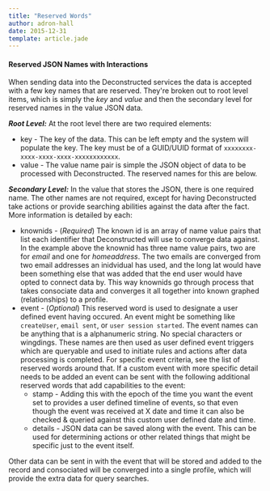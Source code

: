 ```yaml
---
title: "Reserved Words"
author: adron-hall
date: 2015-12-31
template: article.jade
---
```


#### Reserved JSON Names with Interactions
When sending data into the Deconstructed services the data is accepted with a few key names that are reserved. They're broken out to root level items, which is simply the *key* and *value* and then the secondary level for reserved names in the value JSON data.

***Root Level:***
At the root level there are two required elements:

 * key - The key of the data. This can be left empty and the system will populate the key. The key must be of a GUID/UUID format of `xxxxxxxx-xxxx-xxxx-xxxx-xxxxxxxxxxxx`.
 * value - The value name pair is simple the JSON object of data to be processed with Deconstructed. The reserved names for this are below.
 
***Secondary Level:***
In the value that stores the JSON, there is one required name. The other names are not required, except for having Deconstructed take actions or provide searching abilities against the data after the fact. More information is detailed by each:

 * knownids - (*Required*) The known id is an array of name value pairs that list each identifier that Deconstructed will use to converge data against. In the example above the knownid has three name value pairs, two are for *email* and one for *homeaddress*. The two emails are converged from two email addresses an inidvidual has used, and the long lat would have been something else that was added that the end user would have opted to connect data by. This way knownids go through process that takes consociate data and converges it all together into known graphed (relationships) to a profile.
 * event - (*Optional*) This reserved word is used to designate a user defined event having occured. An event might be something like `createUser`, `email sent`, or `user session started`. The event names can be anything that is a alphanumeric string. No special characters or wingdings. These names are then used as user defined event triggers which are queryable and used to initiate rules and actions after data processing is completed. For specific event criteria, see the list of reserved words around that. If a custom event with more specific detail needs to be added an event can be sent with the following additional reserved words that add capabilities to the event:
 	 * stamp - Adding this with the epoch of the time you want the event set to provides a user defined timeline of events, so that even though the event was received at X date and time it can also be checked & queried against this custom user defined date and time.
 	 * details - JSON data can be saved along with the event. This can be used for determining actions or other related things that might be specific just to the event itself.
 	  
Other data can be sent in with the event that will be stored and added to the record and consociated will be converged into a single profile, which will provide the extra data for query searches.